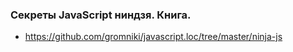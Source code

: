### Секреты JavaScript ниндзя. Книга.
- https://github.com/gromniki/javascript.loc/tree/master/ninja-js
